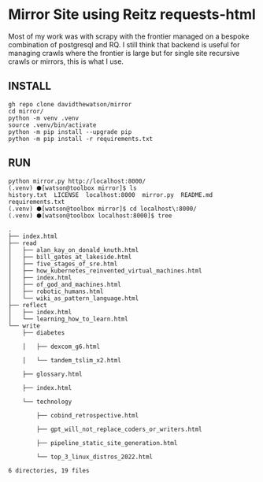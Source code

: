 # Mirror Site using Reitz requests-html

Most of my work was with scrapy with the frontier managed on a 
bespoke combination of postgresql and RQ. I still think that 
backend is useful for managing crawls where the frontier is 
large but for single site recursive crawls or mirrors, 
this is what I use.

## INSTALL


    gh repo clone davidthewatson/mirror
    cd mirror/
    python -m venv .venv
    source .venv/bin/activate
    python -m pip install --upgrade pip
    python -m pip install -r requirements.txt
    
## RUN

    python mirror.py http://localhost:8000/
    (.venv) ⬢[watson@toolbox mirror]$ ls
    history.txt  LICENSE  localhost:8000  mirror.py  README.md  requirements.txt
    (.venv) ⬢[watson@toolbox mirror]$ cd localhost\:8000/
    (.venv) ⬢[watson@toolbox localhost:8000]$ tree

    .
    ├── index.html
    ├── read
    │   ├── alan_kay_on_donald_knuth.html
    │   ├── bill_gates_at_lakeside.html
    │   ├── five_stages_of_sre.html
    │   ├── how_kubernetes_reinvented_virtual_machines.html
    │   ├── index.html
    │   ├── of_god_and_machines.html
    │   ├── robotic_humans.html
    │   └── wiki_as_pattern_language.html
    ├── reflect
    │   ├── index.html
    │   └── learning_how_to_learn.html
    └── write
        ├── diabetes
        
        │   ├── dexcom_g6.html
        
        │   └── tandem_tslim_x2.html
        
        ├── glossary.html
        
        ├── index.html
        
        └── technology
        
            ├── cobind_retrospective.html
                
            ├── gpt_will_not_replace_coders_or_writers.html
                
            ├── pipeline_static_site_generation.html
                
            └── top_3_linux_distros_2022.html

    6 directories, 19 files
                

